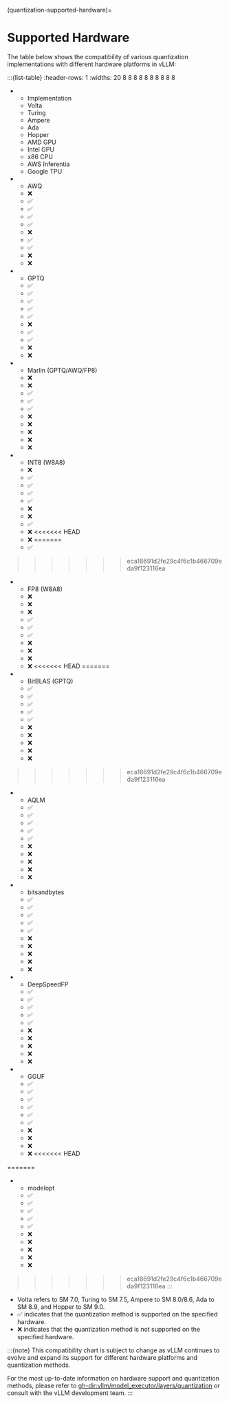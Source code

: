 (quantization-supported-hardware)=

# Supported Hardware

The table below shows the compatibility of various quantization implementations with different hardware platforms in vLLM:

:::{list-table}
:header-rows: 1
:widths: 20 8 8 8 8 8 8 8 8 8 8

- * Implementation
  * Volta
  * Turing
  * Ampere
  * Ada
  * Hopper
  * AMD GPU
  * Intel GPU
  * x86 CPU
  * AWS Inferentia
  * Google TPU
- * AWQ
  * ❌
  * ✅︎
  * ✅︎
  * ✅︎
  * ✅︎
  * ❌
  * ✅︎
  * ✅︎
  * ❌
  * ❌
- * GPTQ
  * ✅︎
  * ✅︎
  * ✅︎
  * ✅︎
  * ✅︎
  * ❌
  * ✅︎
  * ✅︎
  * ❌
  * ❌
- * Marlin (GPTQ/AWQ/FP8)
  * ❌
  * ❌
  * ✅︎
  * ✅︎
  * ✅︎
  * ❌
  * ❌
  * ❌
  * ❌
  * ❌
- * INT8 (W8A8)
  * ❌
  * ✅︎
  * ✅︎
  * ✅︎
  * ✅︎
  * ❌
  * ❌
  * ✅︎
  * ❌
<<<<<<< HEAD
  * ❌
=======
  * ✅︎
>>>>>>> eca18691d2fe29c4f6c1b466709eda9f123116ea
- * FP8 (W8A8)
  * ❌
  * ❌
  * ❌
  * ✅︎
  * ✅︎
  * ✅︎
  * ❌
  * ❌
  * ❌
  * ❌
<<<<<<< HEAD
=======
- * BitBLAS (GPTQ)
  * ✅︎
  * ✅︎
  * ✅︎
  * ✅︎
  * ✅︎
  * ❌
  * ❌
  * ❌
  * ❌
  * ❌
>>>>>>> eca18691d2fe29c4f6c1b466709eda9f123116ea
- * AQLM
  * ✅︎
  * ✅︎
  * ✅︎
  * ✅︎
  * ✅︎
  * ❌
  * ❌
  * ❌
  * ❌
  * ❌
- * bitsandbytes
  * ✅︎
  * ✅︎
  * ✅︎
  * ✅︎
  * ✅︎
  * ❌
  * ❌
  * ❌
  * ❌
  * ❌
- * DeepSpeedFP
  * ✅︎
  * ✅︎
  * ✅︎
  * ✅︎
  * ✅︎
  * ❌
  * ❌
  * ❌
  * ❌
  * ❌
- * GGUF
  * ✅︎
  * ✅︎
  * ✅︎
  * ✅︎
  * ✅︎
  * ✅︎
  * ❌
  * ❌
  * ❌
  * ❌
<<<<<<< HEAD

=======
- * modelopt
  * ✅︎
  * ✅︎
  * ✅︎
  * ✅︎
  * ✅︎︎
  * ❌
  * ❌
  * ❌
  * ❌
  * ❌
>>>>>>> eca18691d2fe29c4f6c1b466709eda9f123116ea
:::

- Volta refers to SM 7.0, Turing to SM 7.5, Ampere to SM 8.0/8.6, Ada to SM 8.9, and Hopper to SM 9.0.
- ✅︎ indicates that the quantization method is supported on the specified hardware.
- ❌ indicates that the quantization method is not supported on the specified hardware.

:::{note}
This compatibility chart is subject to change as vLLM continues to evolve and expand its support for different hardware platforms and quantization methods.

For the most up-to-date information on hardware support and quantization methods, please refer to <gh-dir:vllm/model_executor/layers/quantization> or consult with the vLLM development team.
:::
